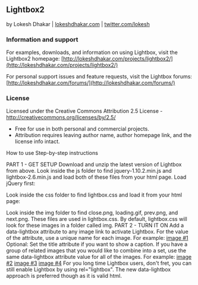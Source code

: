 ## Lightbox2
by Lokesh Dhakar | [lokeshdhakar.com](http://www.lokeshdhakar.com) | [twitter.com/lokesh](http://twitter.com/lokesh)

### Information and support
For examples, downloads, and information on using Lightbox, visit the Lightbox2 homepage:
[http://lokeshdhakar.com/projects/lightbox2/](http://lokeshdhakar.com/projects/lightbox2/)

For personal support issues and feature requests, visit the Lightbox forums:
[http://lokeshdhakar.com/forums/](http://lokeshdhakar.com/forums/)

### License
Licensed under the Creative Commons Attribution 2.5 License - http://creativecommons.org/licenses/by/2.5/

* Free for use in both personal and commercial projects.
* Attribution requires leaving author name, author homepage link, and the license info intact.

How to use
Step-by-step instructions

PART 1 - GET SETUP
Download and unzip the latest version of Lightbox from above.
Look inside the js folder to find jquery-1.10.2.min.js and lightbox-2.6.min.js and load both of these files from your html page. Load jQuery first:
<script src="js/jquery-1.10.2.min.js"></script>
<script src="js/lightbox-2.6.min.js"></script>
Look inside the css folder to find lightbox.css and load it from your html page:
<link href="css/lightbox.css" rel="stylesheet" />
Look inside the img folder to find close.png, loading.gif, prev.png, and next.png. These files are used in lightbox.css. By default, lightbox.css will look for these images in a folder called img.
PART 2 - TURN IT ON
Add a data-lightbox attribute to any image link to activate Lightbox. For the value of the attribute, use a unique name for each image. For example:
<a href="img/image-1.jpg" data-lightbox="image-1" title="My caption">image #1</a>
Optional: Set the title attribute if you want to show a caption.
If you have a group of related images that you would like to combine into a set, use the same data-lightbox attribute value for all of the images. For example:
<a href="img/image-2.jpg" data-lightbox="roadtrip">image #2</a>
<a href="img/image-3.jpg" data-lightbox="roadtrip">image #3</a>
<a href="img/image-4.jpg" data-lightbox="roadtrip">image #4</a>
For you long time Lightbox users, don't fret, you can still enable Lightbox by using rel="lightbox". The new data-lightbox approach is preferred though as it is valid html.